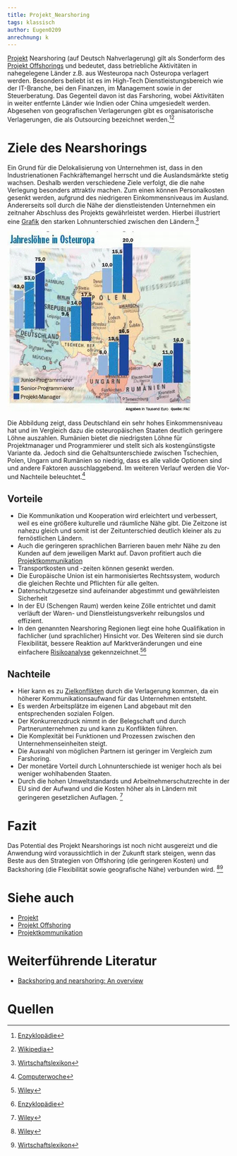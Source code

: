 ```yaml
---
title: Projekt_Nearshoring
tags: klassisch
author: Eugen0209
anrechnung: k 
---
```


[Projekt](Projekt.md) Nearshoring (auf Deutsch Nahverlagerung) gilt als Sonderform des [Projekt Offshorings](Projekt_Offshoring.md) und bedeutet, dass betriebliche Aktivitäten in nahegelegene Länder z.B. aus Westeuropa nach Osteuropa verlagert werden. Besonders beliebt ist es im High-Tech Dienstleistungsbereich wie der IT-Branche, bei den Finanzen, im Management sowie in der Steuerberatung. Das Gegenteil davon ist das Farshoring, wobei Aktivitäten in weiter entfernte Länder wie Indien oder China umgesiedelt werden. Abgesehen von geografischen Verlagerungen gibt es organisatorische Verlagerungen, die als Outsourcing bezeichnet werden.[^1][^2]

# Ziele des Nearshorings

Ein Grund für die Delokalisierung von Unternehmen ist, dass in den Industrienationen Fachkräftemangel herrscht und die Auslandsmärkte stetig wachsen. Deshalb werden verschiedene Ziele verfolgt, die die nahe Verlegung besonders attraktiv machen. Zum einen können Personalkosten gesenkt werden, aufgrund des niedrigeren Einkommensniveaus im Ausland. Andererseits soll durch die Nähe der dienstleistenden Unternehmen ein zeitnaher Abschluss des Projekts gewährleistet werden. Hierbei illustriert eine [Grafik](https://www.computerwoche.de/a/der-holprige-weg-zum-nearshoring,558176) den starken Lohnunterschied zwischen den Ländern.[^3]

![Abbildung_1](Projekt_Nearshoring/Nearshoring.jpg)

Die Abbildung zeigt, dass Deutschland ein sehr hohes Einkommensniveau hat und im Vergleich dazu die osteuropäischen Staaten deutlich geringere Löhne auszahlen. Rumänien bietet die niedrigsten Löhne für Projektmanager und Programmierer und stellt sich als kostengünstigste Variante da. Jedoch sind die Gehaltsunterschiede zwischen Tschechien, Polen, Ungarn und Rumänien so niedrig, dass es alle valide Optionen sind und andere Faktoren ausschlaggebend. Im weiteren Verlauf werden die Vor- und Nachteile beleuchtet.[^4]

## Vorteile
* Die Kommunikation und Kooperation wird erleichtert und verbessert, weil es eine größere kulturelle und räumliche Nähe gibt. Die Zeitzone ist nahezu gleich und somit ist der Zeitunterschied deutlich kleiner als zu fernöstlichen Ländern. 
* Auch die geringeren sprachlichen Barrieren bauen mehr Nähe zu den Kunden auf dem jeweiligen Markt auf. Davon profitiert auch die [Projektkommunikation](Projektkommunikation.md)
* Transportkosten und -zeiten können gesenkt werden.
* Die Europäische Union ist ein harmonisiertes Rechtssystem, wodurch die gleichen Rechte und Pflichten für alle gelten.
* Datenschutzgesetze sind aufeinander abgestimmt und gewährleisten Sicherheit
* In der EU (Schengen Raum) werden keine Zölle entrichtet und damit verläuft der Waren- und Dienstleistungsverkehr reibungslos und effizient.
* In den genannten Nearshoring Regionen liegt eine hohe Qualifikation in fachlicher (und sprachlicher) Hinsicht vor. Des Weiteren sind sie durch Flexibilität, bessere Reaktion auf Marktveränderungen und eine einfachere [Risikoanalyse](Risikoanalyse_und_Visualisierung.md) gekennzeichnet.[^5][^1]





## Nachteile

*	Hier kann es zu [Zielkonflikten](Zielkonflikte.md) durch die Verlagerung kommen, da ein höherer Kommunikationsaufwand für das Unternehmen entsteht.
*	Es werden Arbeitsplätze im eigenen Land abgebaut mit den entsprechenden sozialen Folgen.
*	Der Konkurrenzdruck nimmt in der Belegschaft und durch Partnerunternehmen zu und kann zu Konflikten führen.
*	Die Komplexität bei Funktionen und Prozessen zwischen den Unternehmenseinheiten steigt.
*	Die Auswahl von möglichen Partnern ist geringer im Vergleich zum Farshoring.
*	Der monetäre Vorteil durch Lohnunterschiede ist weniger hoch als bei weniger wohlhabenden Staaten.
*	Durch die hohen Umweltstandards und Arbeitnehmerschutzrechte in der EU sind der Aufwand und die Kosten höher als in Ländern mit geringeren gesetzlichen Auflagen. [^5]

# Fazit

Das Potential des Projekt Nearshorings ist noch nicht ausgereizt und die Anwendung wird voraussichtlich in der Zukunft stark steigen, wenn das Beste aus den Strategien von Offshoring (die geringeren Kosten) und Backshoring (die Flexibilität sowie geografische Nähe) verbunden wird. [^5][^3]


# Siehe auch

* [Projekt](Projekt.md)
* [Projekt Offshoring](Projekt_Offshoring.md)
* [Projektkommunikation](Projektkommunikation.md)

# Weiterführende Literatur

* [Backshoring and nearshoring: An overview](https://onlinelibrary.wiley.com/doi/full/10.1111/grow.12316)

# Quellen

[^1]: [Enzyklopädie](https://www.enzyklopaedie-der-wirtschaftsinformatik.de/lexikon/uebergreifendes/Globalisierung/Nearshoring/index.html)
[^2]: [Wikipedia](https://de.wikipedia.org/wiki/Nearshoring)
[^3]: [Wirtschaftslexikon](https://wirtschaftslexikon.gabler.de/definition/nearshoring-54118)
[^4]: [Computerwoche](https://www.computerwoche.de/a/der-holprige-weg-zum-nearshoring,558176)
[^5]: [Wiley](https://onlinelibrary.wiley.com/doi/full/10.1111/grow.12316)

